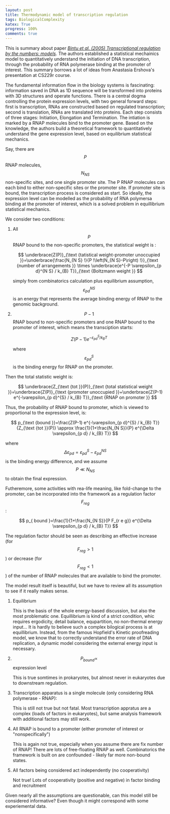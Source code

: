 ```yaml
---
layout: post
title: Thermodynamic model of transcription regulation
tags: BiologicalComplexity 
katex: True
progress: 100%
comments: true
---
```


This is summary about paper [*Bintu et al. (2005) Transcriptional regulation by the numbers: models*](https://www.sciencedirect.com/science/article/pii/S0959437X05000304?casa_token=0Bmq59nIMvgAAAAA:sJDfmyWysX19tjo7KJ17tLd3PWFMcUitP6s4J66tKUTucrNYFp-SuiXX5c8tDKqjBk_a8J4wmLc). The authors established a statistical mechainics model to quantitatively understand the initiation of DNA transcription, through the probability of RNA polymerase binding at the promoter of interest. This summary borrows a lot of ideas from Anastasia Ershova's presentation at CS229r course. 

The fundamental information flow in the biology systems is fascinating: information saved in DNA as 1D sequence will be transformed into proteins with 3D structures and operate functions. There is a central dogma controlling the protein expression levels, with two general forward steps: first is transcription, RNAs are constructed based on regulated transcription; second is translation, RNAs are translated into proteins. Each step consists of three stages: Initiation, Elongation and Termination. The intiation is marked by a RNAP molecules bind to the promoter gene. Based on the knowledge, the authors build a theoretical framework to quantitatively understand the gene expression level, based on equilibrium statistical mechanics.<!--more-->

Say, there are $$P$$ RNAP molecules, $$N_{NS}$$ non-specific sites, and one single promoter site. The P RNAP molecules can each bind to either non-specific sites or the promoter site. If promoter site is bound, the transcription process is considered as start. So ideally, the expression level can be modelled as the probability of RNA polymersa binding at the promoter of interest, which is a solved problem in equillibrium statistical mechanics.

We consider two conditions:

1. All $$P$$ RNAP bound to the non-specific promoters, the statistical weight is :
   
   $$
   \underbrace{Z(P)}_{\text {tatistical weight-promoter unoccupied }}=\underbrace{\frac{N_{N S} !}{P !\left(N_{N S}-P\right) !}}_{\text {number of arrangements }} \times \underbrace{e^{-P \varepsilon_{p d}^{N S} / k_{B} T}}_{\text {Boltzmann weight }}
   $$
   

   simply from combinatorics calculation plus equilibrium assumption, $$\varepsilon^{NS}_{pd}$$ is an energy that represents the average binding energy of RNAP to the genomic background. 

2. $$P-1$$ RNAP bound to non-specific promoters and one RNAP bound to the promoter of interest, which means the transciption starts:
   
   $$
   Z(P-1) e^{-\varepsilon_{p d}^{S} / k_{B} T}
   $$

    where $$\varepsilon_{p d}^{S}$$ is the binding energy for RNAP on the promoter. 

Then the total statistic weight is:

$$
\underbrace{Z_{\text {tot }}(P)}_{\text {total statistical weight }}=\underbrace{Z(P)}_{\text {promoter unoccupied }}+\underbrace{Z(P-1) e^{-\varepsilon_{p d}^{S} / k_{B} T}}_{\text {RNAP on promoter }}
$$

Thus, the probability of RNAP bound to promoter, which is viewed to proportional to the expression level, is:

$$
p_{\text {bound }}=\frac{Z(P-1) e^{-\varepsilon_{p d}^{S} / k_{B} T}}{Z_{\text {tot }}(P)} \approx \frac{1}{1+\frac{N_{N S}}{P} e^{\Delta \varepsilon_{p d} / k_{B} T}}
$$

where $$\Delta \varepsilon_{p d}=\varepsilon_{p d}^{S}-\varepsilon_{p d}^{N S}$$ is the binding energy difference, and we assume $$P \ll N_{NS}$$ to obtain the final expression. 

Futheremore, some activities with rea-life meaning, like fold-change to the promoter, can be incorporated into the framework as a regulation factor $$F_{reg}$$:

$$
p_{ bound }=\frac{1}{1+\frac{N_{N S}}{P F_{r e g}} e^{\Delta \varepsilon_{p d} / k_{B} T}}
$$

The regulation factor should be seen as describing an effective increase (for $$F_{reg} > 1$$) or decrease (for $$F_{reg} < 1$$) of the number of RNAP molecules that are available to bind the promoter.

The model result itself is beautiful, but we have to review all its assumption to see if it really makes sense. 

1. Equilibrium 

   This is the basis of the whole energy-based discussion, but also the most problematic one. Equillibrium is kind of a strict condition, whic requires ergodicity, detail balance, equpartition, no non-thermal energy input... It is hardly to believe such a complex bilogical process is at equillibrium. Instead, from the famous Hopfield's Kinetic proofreading model, we know that to correctly understand the error rate of DNA replication, a dynamic model considering the external energy input is necessary. 

2. $$P_{bound} \propto$$ expression level

   This is true somtimes in prokaryotes, but almost never in eukaryotes due to downstream regulation. 

3. Transcription apparatus is a single molecule (only considering RNA polymerase - RNAP):

   This is still not true but not fatal. Most transcription appratus are a complex (loads of factors in eukaryotes), but same analysis framework with additional factors may still work.

4. All RNAP is bound to a promoter (either promoter of interest or "nonspecifically")

   This is again not true, especially when you assume there are fix number of RNAP! There are lots of free-floating RNAP as well. Combinatorics the framework is built on are confounded - likely far more non-bound states.

5. All factors being considered act independently (no cooperativity)

   Not true! Lots of cooperativity (positive and negative) in factor binding and recruitment

Given nearly all the assumptions are questionable, can this model still be considered informative? Even though it might correspond with some experiemental data. 